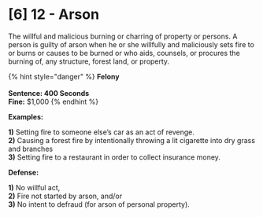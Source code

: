 # \[6] 12 - Arson

The willful and malicious burning or charring of property or persons. A person is guilty of arson when he or she willfully and maliciously sets fire to or burns or causes to be burned or who aids, counsels, or procures the burning of, any structure, forest land, or property.

{% hint style="danger" %}
**Felony**\
\
**Sentence: 400 Seconds** \
**Fine:** $1,000
{% endhint %}

**Examples:**&#x20;

**1)** Setting fire to someone else’s car as an act of revenge.\
**2)** Causing a forest fire by intentionally throwing a lit cigarette into dry grass and branches\
**3)** Setting fire to a restaurant in order to collect insurance money.

**Defense:**

**1)** No willful act,\
**2)** Fire not started by arson, and/or\
**3)** No intent to defraud (for arson of personal property).
